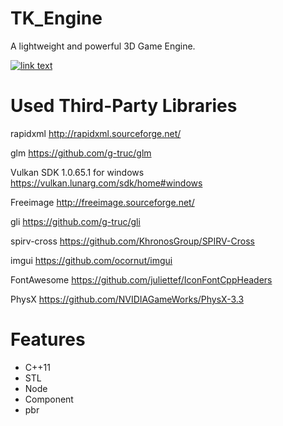 # TK_Engine
A lightweight and powerful 3D Game Engine.

[![link text](./screenshots/500.png)](https://raw.githubusercontent.com/tkgamegroup/TK_Engine/master/screenshots/500.png)

# Used Third-Party Libraries
rapidxml http://rapidxml.sourceforge.net/

glm https://github.com/g-truc/glm

Vulkan SDK 1.0.65.1 for windows https://vulkan.lunarg.com/sdk/home#windows

Freeimage http://freeimage.sourceforge.net/

gli https://github.com/g-truc/gli

spirv-cross https://github.com/KhronosGroup/SPIRV-Cross

imgui https://github.com/ocornut/imgui

FontAwesome https://github.com/juliettef/IconFontCppHeaders

PhysX https://github.com/NVIDIAGameWorks/PhysX-3.3

# Features
* C++11
* STL
* Node
* Component
* pbr

